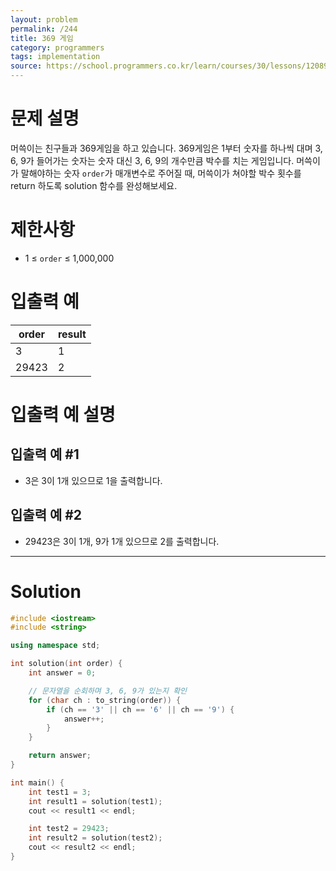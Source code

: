 ```yaml
---
layout: problem
permalink: /244
title: 369 게임
category: programmers
tags: implementation
source: https://school.programmers.co.kr/learn/courses/30/lessons/120891
---
```


# 문제 설명

머쓱이는 친구들과 369게임을 하고 있습니다. 369게임은 1부터 숫자를 하나씩 대며 3, 6, 9가 들어가는 숫자는 숫자 대신 3, 6, 9의 개수만큼 박수를 치는 게임입니다. 머쓱이가 말해야하는 숫자 `order`가 매개변수로 주어질 때, 머쓱이가 쳐야할 박수 횟수를 return 하도록 solution 함수를 완성해보세요.

# 제한사항

- 1 ≤ `order` ≤ 1,000,000

# 입출력 예

| order | result |
| --- | --- |
| 3 | 1 |
| 29423 | 2 |

# 입출력 예 설명

## 입출력 예 #1

- 3은 3이 1개 있으므로 1을 출력합니다.

## 입출력 예 #2

- 29423은 3이 1개, 9가 1개 있으므로 2를 출력합니다.

---

# Solution

```cpp
#include <iostream>
#include <string>

using namespace std;

int solution(int order) {
    int answer = 0;

    // 문자열을 순회하며 3, 6, 9가 있는지 확인
    for (char ch : to_string(order)) {
        if (ch == '3' || ch == '6' || ch == '9') {
            answer++;
        }
    }

    return answer;
}

int main() {
    int test1 = 3;
    int result1 = solution(test1);
    cout << result1 << endl;

    int test2 = 29423;
    int result2 = solution(test2);
    cout << result2 << endl;
}
```
